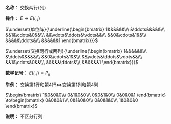 **名称**：
交换两行(列)

**操作**：
$E\to E(i,j)$

$\underset{单位阵}{\underline{\begin{bmatrix}
1&&&&&&\\\ 
&\ddots&&&&&\\\ 
&&1&\cdots&0&&\\\ 
&&\vdots&\ddots&\vdots&&\\\ 
&&0&\cdots&1&&\\\ 
&&&&&\ddots&\\\ 
&&&&&&1
\end{bmatrix}}}$

$\underset{交换两行或两列}{\underline{\begin{bmatrix}
1&&&&&&\\\ 
&\ddots&&&&&\\\ 
&&0&\cdots&1&&\\\ 
&&\vdots&\ddots&\vdots&&\\\ 
&&1&\cdots&0&&\\\ 
&&&&&\ddots&\\\ 
&&&&&&1
\end{bmatrix}}}$

**数学记号**：
$E(i,j)=P_{ij}$

**举例：**
交换第1行和第4行$\Leftrightarrow$交换第1列和第4列

$\begin{bmatrix}
1&0&0&0\\\ 
0&1&0&0\\\ 
0&0&1&0\\\ 
0&0&0&1
\end{bmatrix}
\to\begin{bmatrix}
0&0&0&1\\\ 
0&1&0&0\\\ 
0&0&1&0\\\ 
1&0&0&0
\end{bmatrix}$

**说明：**
不区分行列